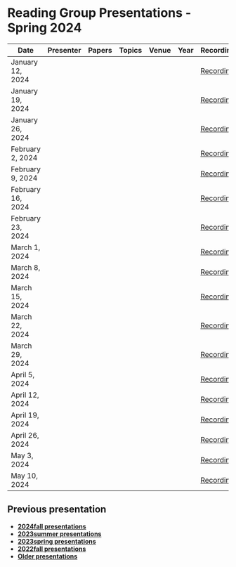 # Reading Group Presentations - Spring 2024
| Date         | Presenter | Papers                                                                                                                       | Topics                          | Venue              | Year            | Recording     | Slides     |
|--------------|-----------|------------------------------------------------------------------------------------------------------------------------------|---------------------------------|--------------------|-----------------|-----------|--------|
|January 12, 2024|  |  |  |  || [Recording](link) | [Slides](link) |
|January 19, 2024|  |  |  |  || [Recording](link) | [Slides](link) |
|January 26, 2024|  |  |  |  || [Recording](link) | [Slides](link) |
|February 2, 2024|  |  |  |  || [Recording](link) | [Slides](link) |
|February 9, 2024|  |  |  |  || [Recording](link) | [Slides](link) |
|February 16, 2024|  |  |  |  || [Recording](link) | [Slides](link) |
|February 23, 2024|  |  |  |  || [Recording](link) | [Slides](link) |
|March 1, 2024|  |  |  |  || [Recording](link) | [Slides](link) |
|March 8, 2024|  |  |  |  || [Recording](link) | [Slides](link) |
|March 15, 2024|  |  |  |  || [Recording](link) | [Slides](link) |
|March 22, 2024|  |  |  |  || [Recording](link) | [Slides](link) |
|March 29, 2024|  |  |  |  || [Recording](link) | [Slides](link) |
|April 5, 2024|  |  |  |  || [Recording](link) | [Slides](link) |
|April 12, 2024|  |  |  |  || [Recording](link) | [Slides](link) |
|April 19, 2024|  |  |  |  || [Recording](link) | [Slides](link) |
|April 26, 2024|  |  |  |  || [Recording](link) | [Slides](link) |
|May 3, 2024|  |  |  |  || [Recording](link) | [Slides](link) |
|May 10, 2024|  |  |  |  || [Recording](link) | [Slides](link) |


## Previous presentation
- **[2024fall presentations](history/2023fall.md)**
- **[2023summer presentations](history/2023summer.md)**
- **[2023spring presentations](history/2023spring.md)**
- **[2022fall presentations](history/2022fall.md)**
- **[Older presentations](history/History.md)**
